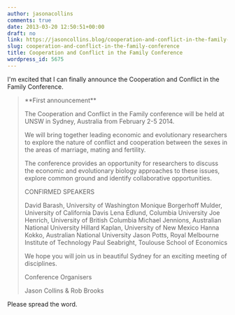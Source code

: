 ```yaml
---
author: jasonacollins
comments: true
date: 2013-03-20 12:50:51+00:00
draft: no
link: https://jasoncollins.blog/cooperation-and-conflict-in-the-family-conference/
slug: cooperation-and-conflict-in-the-family-conference
title: Cooperation and Conflict in the Family Conference
wordpress_id: 5675
---
```


I'm excited that I can finally announce the Cooperation and Conflict in the Family Conference.


<blockquote>**First announcement**

The Cooperation and Conflict in the Family conference will be held at UNSW in Sydney, Australia from February 2-5 2014.

We will bring together leading economic and evolutionary researchers to explore the nature of conflict and cooperation between the sexes in the areas of marriage, mating and fertility.

The conference provides an opportunity for researchers to discuss the economic and evolutionary biology approaches to these issues, explore common ground and identify collaborative opportunities.

CONFIRMED SPEAKERS

David Barash, University of Washington
Monique Borgerhoff Mulder, University of California Davis
Lena Edlund, Columbia University
Joe Henrich, University of British Columbia
Michael Jennions, Australian National University
Hillard Kaplan, University of New Mexico
Hanna Kokko, Australian National University
Jason Potts, Royal Melbourne Institute of Technology
Paul Seabright, Toulouse School of Economics

We hope you will join us in beautiful Sydney for an exciting meeting of disciplines.

Conference Organisers

Jason Collins & Rob Brooks</blockquote>


Please spread the word.
